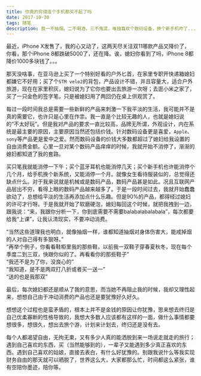 ```yaml
---
title: 你真的穷得连个手机都买不起了吗
date: 2017-10-30
tags: 随笔
description: 我一不抽烟，二不喝酒，三不鬼混，唯独喜欢个数码设备，换个新手机咋了...
---
```


最近，iPhone X发售了，我的心又动了，这两天尽关注双11哪款产品又降价了，你看，那个iPhone 8都跌破5000了，还在降。诶，媳妇你看到了吗，iPhone 8都降价1000多块钱了。。。

那天没啥事，在亚马逊上买了一个特别好看的户外匕首，在家里专职开快递箱媳妇都嫌它不好用；买了个`STM velo2`的背包，产品设计不错，并且容量大，适合户外旅游，现在在家里积灰，媳妇说为了它你也要出去旅游一次呀；去逛小米之家了，买了一只金色的签字笔，只是被媳妇用了两回仍在桌上供观赏了。

每过一段时间我总是需要一些新鲜的产品来刺激一下我平淡的生活，我可能并不是真的需要它，也许只是心里在作祟。我一直是个比较无趣的人，也就是媳妇说的“不太好玩”。但是我对产品的要求一直比较高，品牌无所谓，外观设计，内在系统是最主要的原因，主要原因当然还包括价钱。针对数码设备更是喜爱，`Apple`、`sony`等产品更是爱中之爱。然而数码设备的价钱大多数都超过了媳妇给我设置的自由消费金额。心里一旦对某个数码产品痒痒的时候，我就开始不消停了，渐渐的媳妇都知道了我的套路。

买只笔我就能消停一下午；买个蓝牙耳机也能消停几天；买个新手机也许能消停个几个月，给手机换个新系统，又能消停一个月。就像女生看待服装似的，总觉得还缺点什么。对于我来说就是机械或是数码产品，数码产品甚是如此。况且互联网产品层出不穷，看得上眼的数码产品越来越多了。于是一段时间过去，我就开始蠢蠢欲动了，总想给平淡的生活再添加点什么乐趣。但是90%的产品，都得经过媳妇的许可才行呀。于是我就开始了软磨硬泡，媳妇每回这个时候，就把我拽到一边，跟我说：“来，我跟你分析一下，你到底需要不需要balabalabalabala”，每次都要给我“上课”，让我认清现实，不要冲动消费。

“当然这些道理我也明白，就像抽烟一样，谁都知道抽烟对身体伤害大，能戒掉烟的人对自己得有多狠呀。”    
“再举个例子，你看看鞋柜里我的那些鞋，以前我一双鞋子穿春夏秋冬，现在每个季度二到三双，快跟你似的了。再看看你的那些鞋子”   
“我还不是为了你，没良心的”   
“我知道，是不是两双打八折或者买一送一”  
“送的也是我那双”

最后，每次媳妇都还是顺从了我的意思，而当她不再阻止我的时候，我却又理性起来，想想自己由于冲动消费的产品也还是要犹豫好久好久。

想想这个过程也是蛮矛盾的，根本上并不是金钱的原因让你犹豫，思来想去终归是自己优柔寡断的性格导致的，我想大多数人应该都有这样的一面，做什么事情都要想很多，想很久，想出去旅个游，计划来计划去，终归还是没有去。

每个人都渴望自由，无拘无束，又有多少人真的能洒脱到来一场说走就走的旅行；遇到自己喜欢的东西，买（当然能够到的），一辈子又能遇到多少真正喜欢的东西。遇到自己喜欢的姑娘，直接去表白，有什么好犹豫的。别跟我说什么等我实现财务自由的那天就可以晒脱了，世界这么大，大家都那么忙，时间都这么紧张，谁有空陪你墨迹，陪你等。
